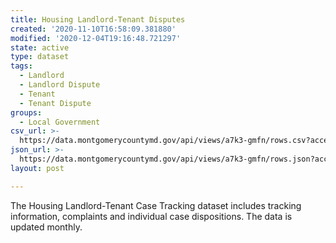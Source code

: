 ```yaml
---
title: Housing Landlord-Tenant Disputes
created: '2020-11-10T16:58:09.381880'
modified: '2020-12-04T19:16:48.721297'
state: active
type: dataset
tags:
  - Landlord
  - Landlord Dispute
  - Tenant
  - Tenant Dispute
groups:
  - Local Government
csv_url: >-
  https://data.montgomerycountymd.gov/api/views/a7k3-gmfn/rows.csv?accessType=DOWNLOAD
json_url: >-
  https://data.montgomerycountymd.gov/api/views/a7k3-gmfn/rows.json?accessType=DOWNLOAD
layout: post

---
```

The Housing Landlord-Tenant Case Tracking dataset includes tracking information, complaints and individual case dispositions. The data is updated monthly.
